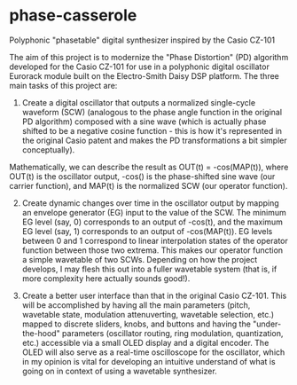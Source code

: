 # phase-casserole
Polyphonic "phasetable" digital synthesizer inspired by the Casio CZ-101

The aim of this project is to modernize the "Phase Distortion" (PD) algorithm developed for the Casio CZ-101 for use in a polyphonic digital oscillator Eurorack module built on the Electro-Smith Daisy DSP platform. The three main tasks of this project are:

1. Create a digital oscillator that outputs a normalized single-cycle waveform (SCW) (analogous to the phase angle function in the original PD algorithm) composed with a sine wave (which is actually phase shifted to be a negative cosine function - this is how it's represented in the original Casio patent and makes the PD transformations a bit simpler conceptually). 

Mathematically, we can describe the result as OUT(t) = -cos(MAP(t)), where OUT(t) is the oscillator output, -cos() is the phase-shifted sine wave (our carrier function), and MAP(t) is the normalized SCW (our operator function). 

2. Create dynamic changes over time in the oscillator output by mapping an envelope generator (EG) input to the value of the SCW. The minimum EG level (say, 0) corresponds to an output of -cos(t), and the maximum EG level (say, 1) corresponds to an output of -cos(MAP(t)). EG levels between 0 and 1 correspond to linear interpolation states of the operator function between those two extrema. This makes our operator function a simple wavetable of two SCWs. Depending on how the project develops, I may flesh this out into a fuller wavetable system (that is, if more complexity here actually sounds good!).

3. Create a better user interface than that in the original Casio CZ-101. This will be accomplished by having all the main parameters (pitch, wavetable state, modulation attenuverting, wavetable selection, etc.) mapped to discrete sliders, knobs, and buttons and having the "under-the-hood" parameters (oscillator routing, ring modulation, quantization, etc.) accessible via a small OLED display and a digital encoder. The OLED will also serve as a real-time oscilloscope for the oscillator, which in my opinion is vital for developing an intuitive understand of what is going on in context of using a wavetable synthesizer.

